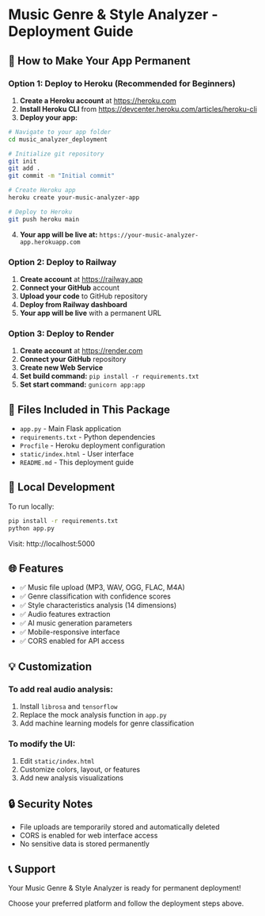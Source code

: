 # Music Genre & Style Analyzer - Deployment Guide

## 🚀 How to Make Your App Permanent

### Option 1: Deploy to Heroku (Recommended for Beginners)

1. **Create a Heroku account** at https://heroku.com
2. **Install Heroku CLI** from https://devcenter.heroku.com/articles/heroku-cli
3. **Deploy your app:**

```bash
# Navigate to your app folder
cd music_analyzer_deployment

# Initialize git repository
git init
git add .
git commit -m "Initial commit"

# Create Heroku app
heroku create your-music-analyzer-app

# Deploy to Heroku
git push heroku main
```

4. **Your app will be live at:** `https://your-music-analyzer-app.herokuapp.com`

### Option 2: Deploy to Railway

1. **Create account** at https://railway.app
2. **Connect your GitHub** account
3. **Upload your code** to GitHub repository
4. **Deploy from Railway dashboard**
5. **Your app will be live** with a permanent URL

### Option 3: Deploy to Render

1. **Create account** at https://render.com
2. **Connect your GitHub** repository
3. **Create new Web Service**
4. **Set build command:** `pip install -r requirements.txt`
5. **Set start command:** `gunicorn app:app`

## 📁 Files Included in This Package

- `app.py` - Main Flask application
- `requirements.txt` - Python dependencies
- `Procfile` - Heroku deployment configuration
- `static/index.html` - User interface
- `README.md` - This deployment guide

## 🔧 Local Development

To run locally:

```bash
pip install -r requirements.txt
python app.py
```

Visit: http://localhost:5000

## 🌐 Features

- ✅ Music file upload (MP3, WAV, OGG, FLAC, M4A)
- ✅ Genre classification with confidence scores
- ✅ Style characteristics analysis (14 dimensions)
- ✅ Audio features extraction
- ✅ AI music generation parameters
- ✅ Mobile-responsive interface
- ✅ CORS enabled for API access

## 💡 Customization

### To add real audio analysis:
1. Install `librosa` and `tensorflow`
2. Replace the mock analysis function in `app.py`
3. Add machine learning models for genre classification

### To modify the UI:
1. Edit `static/index.html`
2. Customize colors, layout, or features
3. Add new analysis visualizations

## 🔒 Security Notes

- File uploads are temporarily stored and automatically deleted
- CORS is enabled for web interface access
- No sensitive data is stored permanently

## 📞 Support

Your Music Genre & Style Analyzer is ready for permanent deployment!

Choose your preferred platform and follow the deployment steps above.

